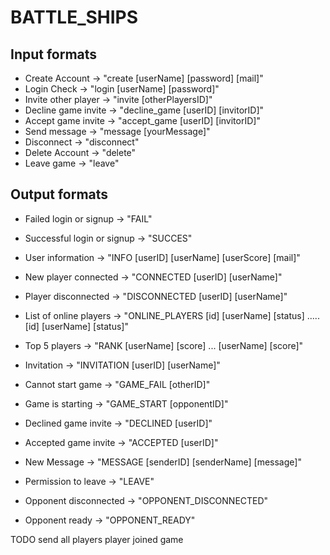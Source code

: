 # BATTLE_SHIPS

## Input formats
* Create Account -> "create [userName] [password] [mail]"
* Login Check -> "login [userName] [password]"
* Invite other player -> "invite [otherPlayersID]"
* Decline game invite -> "decline_game [userID] [invitorID]"
* Accept game invite -> "accept_game [userID] [invitorID]"
* Send message -> "message [yourMessage]"
* Disconnect -> "disconnect"
* Delete Account -> "delete"
* Leave game -> "leave"

## Output formats
* Failed login or signup -> "FAIL"
* Successful login or signup -> "SUCCES"
* User information -> "INFO [userID] [userName] [userScore] [mail]"
* New player connected -> "CONNECTED [userID] [userName]"
* Player disconnected -> "DISCONNECTED [userID] [userName]"
* List of online players -> "ONLINE_PLAYERS [id] [userName] [status] ..... [id] [userName] [status]"
* Top 5 players -> "RANK [userName] [score] ... [userName] [score]"
* Invitation -> "INVITATION [userID] [userName]"
* Cannot start game -> "GAME_FAIL [otherID]"
* Game is starting -> "GAME_START [opponentID]"
* Declined game invite -> "DECLINED [userID]"
* Accepted game invite -> "ACCEPTED [userID]"
* New Message -> "MESSAGE [senderID] [senderName] [message]"
* Permission to leave -> "LEAVE"

* Opponent disconnected -> "OPPONENT_DISCONNECTED"
* Opponent ready -> "OPPONENT_READY"

TODO send all players player joined game